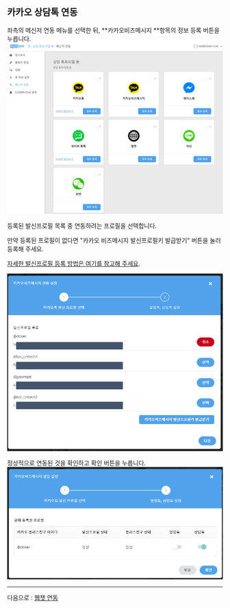 ## 카카오 상담톡 연동

좌측의 메신저 연동 메뉴를 선택한 뒤, **카카오비즈메시지 **항목의 정보 등록 버튼을 누릅니다.![](/assets/builder_tutorial_integration.png)

등록된 발신프로필 목록 중 연동하려는 프로필을 선택합니다.

만약 등록된 프로필이 없다면 "카카오 비즈메시지 발신프로필키 발급받기" 버튼을 눌러 등록해 주세요.

[자세한 발신프로필 등록 방법은 여기를 참고해 주세요](/c0c1-b2f4-d1a1-c2dc-c791-d558-ae30/ce74-ce74-c624-bc1c-c2e0-d504-b85c-d544-b4f1-b85d.md).

![](/assets/builder_integrate_kakaobizprofile.png)

정상적으로 연동된 것을 확인하고 확인 버튼을 누릅니다.![](/assets/builder_integrate_kakaobiz_profile.png)

---

다음으로 : [웹챗 연동](/tutorial/c6f9-cc57-c5f0-b3d9.md)





